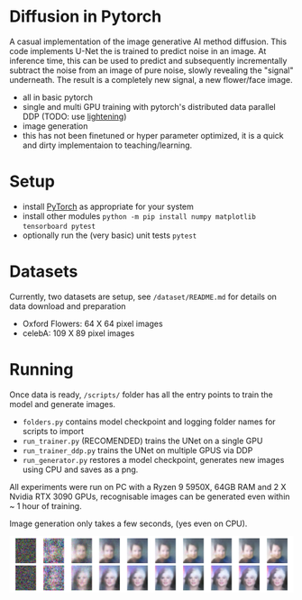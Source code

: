 # Diffusion in Pytorch
A casual implementation of the image generative AI method diffusion. This code implements U-Net the is trained to predict noise in an image. At inference time, this can be used to predict and subsequently incrementally subtract the noise from an image of pure noise, slowly revealing the "signal" underneath. The result is a completely new signal, a new flower/face image.
- all in basic pytorch
- single and multi GPU training with pytorch's distributed data parallel DDP (TODO: use [lightening](https://lightning.ai/docs/pytorch/stable/))
- image generation
- this has not been finetuned or hyper parameter optimized, it is a quick and dirty implementaion to teaching/learning.

# Setup
 - install [PyTorch](https://pytorch.org/) as appropriate for your system
 - install other modules `python -m pip install numpy matplotlib tensorboard pytest`
 - optionally run the (very basic) unit tests `pytest`

# Datasets
Currently, two datasets are setup, see `/dataset/README.md` for details on data download and preparation
- Oxford Flowers: 64 X 64 pixel images
- celebA: 109 X 89 pixel images

# Running
Once data is ready, `/scripts/` folder has all the entry points to train the model and generate images.
- `folders.py` contains model checkpoint and logging folder names for scripts to import
- `run_trainer.py` (RECOMENDED) trains the UNet on a single GPU
- `run_trainer_ddp.py` trains the UNet on multiple GPUS via DDP
- `run_generator.py` restores a model checkpoint, generates new images using CPU and saves as a png.

All experiments were run on PC with a Ryzen 9 5950X, 64GB RAM and 2 X Nvidia RTX 3090 GPUs, recognisable images can be generated even within ~ 1 hour of training.

Image generation only takes a few seconds, (yes even on CPU).

![CelebA generated images](pics/92_38_seed_19.png)


